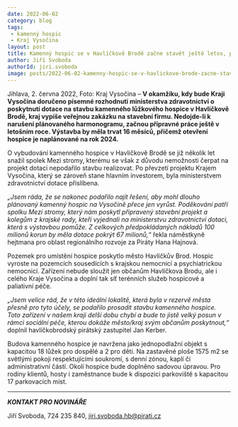 ```yaml
---
date: 2022-06-02
category: blog
tags:
 - kamenný hospic
 - Kraj Vysočina
layout: post
title: Kamenný hospic se v Havlíčkově Brodě začne stavět ještě letos, první pacienty přijme v roce 2024
author: Jiří Svoboda
authorId: jiri.svoboda
image: posts/2022-06-02-kamenny-hospic-se-v-havlickove-brode-zacne-stavet-jeste-letos.jpg
---
```


Jihlava, 2. června 2022, Foto: Kraj Vysočina – **V okamžiku, kdy bude Kraji Vysočina doručeno písemné rozhodnutí ministerstva zdravotnictví o poskytnutí dotace na stavbu kamenného lůžkového hospice v Havlíčkově Brodě, kraj vypíše veřejnou zakázku na stavební firmu. Nedojde-li k narušení plánovaného harmonogramu, začnou přípravné práce ještě v letošním roce. Výstavba by měla trvat 16 měsíců, přičemž otevření hospice je naplánované na rok 2024.**

O vybudování kamenného hospice v Havlíčkově Brodě se již několik let snažil spolek Mezi stromy, kterému se však z důvodu nemožnosti čerpat na projekt dotaci nepodařilo stavbu realizovat. Po převzetí projektu Krajem Vysočina, který se zároveň stane hlavním investorem, byla ministerstvem zdravotnictví dotace přislíbena.

*„Jsem ráda, že se nakonec podařilo najít řešení, aby mohl dlouho plánovaný kamenný hospic na Vysočině přece jen vyrůst. Poděkování patří spolku Mezi stromy, který nám poskytl připravený stavební projekt a kolegům z krajské rady, kteří vyjednali na ministerstvu zdravotnictví dotaci, která s výstavbou pomůže. Z celkových předpokládaných nákladů 100 milionů korun by měla dotace pokrýt 67 milionů,“* řekla náměstkyně hejtmana pro oblast regionálního rozvoje za Piráty Hana Hajnová.

Pozemek pro umístění hospice poskytlo město Havlíčkův Brod. Hospic vyroste na pozemcích sousedících s krajskou nemocnicí a psychiatrickou nemocnicí. Zařízení nebude sloužit jen občanům Havlíčkova Brodu, ale i celého Kraje Vysočina a doplní tak síť terénních služeb hospicové a paliativní péče. 

*„Jsem velice rád, že v této ideální lokalitě, která byla v rezervě města přesně pro tyto účely, se podařilo prosadit stavbu kamenného hospice. Toto zařízení v našem kraji delší dobu chybí a bude to jistě velký posun v rámci sociální péče, kterou dokáže město/kraj svým občanům poskytnout,“* doplnil havlíčkobrodský pirátský zastupitel Jan Kerber.

Budova kamenného hospice je navržena jako jednopodlažní objekt s kapacitou 18 lůžek pro dospělé a 2 pro děti. Na zastavěné ploše 1575 m2 se světlými pokoji respektujícími soukromí, s denní zónou, kaplí či administrativní částí. Okolí hospice bude doplněno sadovou úpravou. Pro rodiny klientů, hosty i zaměstnance bude k dispozici parkoviště s kapacitou 17 parkovacích míst.

---

***KONTAKT PRO NOVINÁŘE*** 

Jiří Svoboda, 724 235 840, <jiri.svoboda.hb@pirati.cz>
